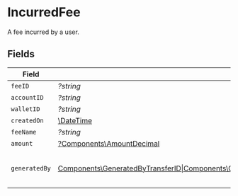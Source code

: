 # IncurredFee

A fee incurred by a user.


## Fields

| Field                                                                                                                                                                                                            | Type                                                                                                                                                                                                             | Required                                                                                                                                                                                                         | Description                                                                                                                                                                                                      |
| ---------------------------------------------------------------------------------------------------------------------------------------------------------------------------------------------------------------- | ---------------------------------------------------------------------------------------------------------------------------------------------------------------------------------------------------------------- | ---------------------------------------------------------------------------------------------------------------------------------------------------------------------------------------------------------------- | ---------------------------------------------------------------------------------------------------------------------------------------------------------------------------------------------------------------- |
| `feeID`                                                                                                                                                                                                          | *?string*                                                                                                                                                                                                        | :heavy_minus_sign:                                                                                                                                                                                               | N/A                                                                                                                                                                                                              |
| `accountID`                                                                                                                                                                                                      | *?string*                                                                                                                                                                                                        | :heavy_minus_sign:                                                                                                                                                                                               | N/A                                                                                                                                                                                                              |
| `walletID`                                                                                                                                                                                                       | *?string*                                                                                                                                                                                                        | :heavy_minus_sign:                                                                                                                                                                                               | N/A                                                                                                                                                                                                              |
| `createdOn`                                                                                                                                                                                                      | [\DateTime](https://www.php.net/manual/en/class.datetime.php)                                                                                                                                                    | :heavy_minus_sign:                                                                                                                                                                                               | N/A                                                                                                                                                                                                              |
| `feeName`                                                                                                                                                                                                        | *?string*                                                                                                                                                                                                        | :heavy_minus_sign:                                                                                                                                                                                               | N/A                                                                                                                                                                                                              |
| `amount`                                                                                                                                                                                                         | [?Components\AmountDecimal](../../Models/Components/AmountDecimal.md)                                                                                                                                            | :heavy_minus_sign:                                                                                                                                                                                               | N/A                                                                                                                                                                                                              |
| `generatedBy`                                                                                                                                                                                                    | [Components\GeneratedByTransferID\|Components\GeneratedByCardID\|Components\GeneratedByDisputeID\|Components\GeneratedByAccountID\|Components\GeneratedByBankAccountID\|null](../../Models/Components/GeneratedBy.md) | :heavy_minus_sign:                                                                                                                                                                                               | The entity that generated the fee.                                                                                                                                                                               |